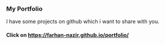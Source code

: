 ### My Portfolio
I have some projects on github which i want to share with you.

#### Click on https://farhan-nazir.github.io/portfolio/
